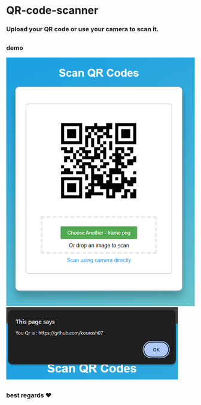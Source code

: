 # QR-code-scanner

### Upload your QR code or use your camera to scan it.

##

### demo
<img src="https://github.com/kourosh07/QR-code-scanner/blob/main/6.PNG" alt="pic">

<img src="https://github.com/kourosh07/QR-code-scanner/blob/main/5.PNG" alt="pic">

## 

### best regards :heart:

